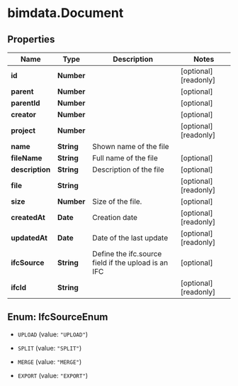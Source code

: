 # bimdata.Document

## Properties

Name | Type | Description | Notes
------------ | ------------- | ------------- | -------------
**id** | **Number** |  | [optional] [readonly] 
**parent** | **Number** |  | [optional] 
**parentId** | **Number** |  | [optional] 
**creator** | **Number** |  | [optional] 
**project** | **Number** |  | [optional] [readonly] 
**name** | **String** | Shown name of the file | 
**fileName** | **String** | Full name of the file | [optional] 
**description** | **String** | Description of the file | [optional] 
**file** | **String** |  | [optional] [readonly] 
**size** | **Number** | Size of the file. | [optional] 
**createdAt** | **Date** | Creation date | [optional] [readonly] 
**updatedAt** | **Date** | Date of the last update | [optional] [readonly] 
**ifcSource** | **String** | Define the ifc.source field if the upload is an IFC | [optional] 
**ifcId** | **String** |  | [optional] [readonly] 



## Enum: IfcSourceEnum


* `UPLOAD` (value: `"UPLOAD"`)

* `SPLIT` (value: `"SPLIT"`)

* `MERGE` (value: `"MERGE"`)

* `EXPORT` (value: `"EXPORT"`)




